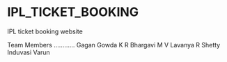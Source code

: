 # IPL_TICKET_BOOKING
IPL ticket booking website

Team Members
............
Gagan Gowda K R
Bhargavi M V 
Lavanya R Shetty
Induvasi Varun
